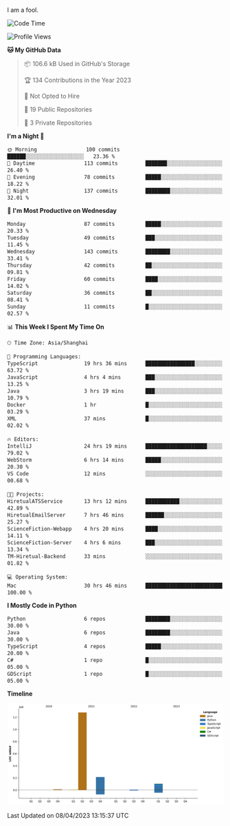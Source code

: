I am a fool.

<!--START_SECTION:waka-->
![Code Time](http://img.shields.io/badge/Code%20Time-275%20hrs%2037%20mins-blue)

![Profile Views](http://img.shields.io/badge/Profile%20Views-3-blue)

**🐱 My GitHub Data** 

> 📦 106.6 kB Used in GitHub's Storage 
 > 
> 🏆 134 Contributions in the Year 2023
 > 
> 🚫 Not Opted to Hire
 > 
> 📜 19 Public Repositories 
 > 
> 🔑 3 Private Repositories 
 > 
**I'm a Night 🦉** 

```text
🌞 Morning                100 commits         ██████░░░░░░░░░░░░░░░░░░░   23.36 % 
🌆 Daytime                113 commits         ███████░░░░░░░░░░░░░░░░░░   26.40 % 
🌃 Evening                78 commits          █████░░░░░░░░░░░░░░░░░░░░   18.22 % 
🌙 Night                  137 commits         ████████░░░░░░░░░░░░░░░░░   32.01 % 
```
📅 **I'm Most Productive on Wednesday** 

```text
Monday                   87 commits          █████░░░░░░░░░░░░░░░░░░░░   20.33 % 
Tuesday                  49 commits          ███░░░░░░░░░░░░░░░░░░░░░░   11.45 % 
Wednesday                143 commits         ████████░░░░░░░░░░░░░░░░░   33.41 % 
Thursday                 42 commits          ██░░░░░░░░░░░░░░░░░░░░░░░   09.81 % 
Friday                   60 commits          ████░░░░░░░░░░░░░░░░░░░░░   14.02 % 
Saturday                 36 commits          ██░░░░░░░░░░░░░░░░░░░░░░░   08.41 % 
Sunday                   11 commits          █░░░░░░░░░░░░░░░░░░░░░░░░   02.57 % 
```


📊 **This Week I Spent My Time On** 

```text
🕑︎ Time Zone: Asia/Shanghai

💬 Programming Languages: 
TypeScript               19 hrs 36 mins      ████████████████░░░░░░░░░   63.72 % 
JavaScript               4 hrs 4 mins        ███░░░░░░░░░░░░░░░░░░░░░░   13.25 % 
Java                     3 hrs 19 mins       ███░░░░░░░░░░░░░░░░░░░░░░   10.79 % 
Docker                   1 hr                █░░░░░░░░░░░░░░░░░░░░░░░░   03.29 % 
XML                      37 mins             █░░░░░░░░░░░░░░░░░░░░░░░░   02.02 % 

🔥 Editors: 
IntelliJ                 24 hrs 19 mins      ████████████████████░░░░░   79.02 % 
WebStorm                 6 hrs 14 mins       █████░░░░░░░░░░░░░░░░░░░░   20.30 % 
VS Code                  12 mins             ░░░░░░░░░░░░░░░░░░░░░░░░░   00.68 % 

🐱‍💻 Projects: 
HiretualATSService       13 hrs 12 mins      ███████████░░░░░░░░░░░░░░   42.89 % 
HiretualEmailServer      7 hrs 46 mins       ██████░░░░░░░░░░░░░░░░░░░   25.27 % 
ScienceFiction-Webapp    4 hrs 20 mins       ████░░░░░░░░░░░░░░░░░░░░░   14.11 % 
ScienceFiction-Server    4 hrs 6 mins        ███░░░░░░░░░░░░░░░░░░░░░░   13.34 % 
TM-Hiretual-Backend      33 mins             ░░░░░░░░░░░░░░░░░░░░░░░░░   01.82 % 

💻 Operating System: 
Mac                      30 hrs 46 mins      █████████████████████████   100.00 % 
```

**I Mostly Code in Python** 

```text
Python                   6 repos             ████████░░░░░░░░░░░░░░░░░   30.00 % 
Java                     6 repos             ████████░░░░░░░░░░░░░░░░░   30.00 % 
TypeScript               4 repos             █████░░░░░░░░░░░░░░░░░░░░   20.00 % 
C#                       1 repo              █░░░░░░░░░░░░░░░░░░░░░░░░   05.00 % 
GDScript                 1 repo              █░░░░░░░░░░░░░░░░░░░░░░░░   05.00 % 
```



**Timeline**

![Lines of Code chart](https://raw.githubusercontent.com/VeejaLiu/VeejaLiu/master/assets/bar_graph.png)


 Last Updated on 08/04/2023 13:15:37 UTC
<!--END_SECTION:waka-->
